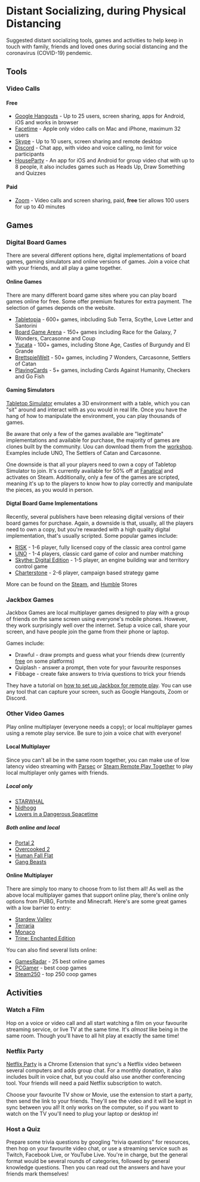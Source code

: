 # Distant Socializing, during Physical Distancing

Suggested distant socializing tools, games and activities to help keep in touch with family, friends and loved ones during social distancing and the coronavirus (COVID-19) pendemic.

## Tools

### Video Calls

#### Free

- [Google Hangouts](https://hangouts.google.com/) - Up to 25 users, screen sharing, apps for Android, iOS and works in browser
- [Facetime](https://support.apple.com/en-gb/HT204380) - Apple only video calls on Mac and iPhone, maximum 32 users
- [Skype](https://www.skype.com/en/) - Up to 10 users, screen sharing and remote desktop
- [Discord](https://discordapp.com/) - Chat app, with video and voice calling, no limit for voice participants
- [HouseParty](https://houseparty.com/) - An app for iOS and Android for group video chat with up to 8 people, it also includes games such as Heads Up, Draw Something and Quizzes

#### Paid

- [Zoom](https://zoom.us/pricing) - Video calls and screen sharing, paid, **free** tier allows 100 users for up to 40 minutes

## Games

### Digital Board Games

There are several different options here, digital implementations of board games, gaming simulators and online versions of games. Join a voice chat with your friends, and all play a game together.

#### Online Games

There are many different board game sites where you can play board games online for free. Some offer premium features for extra payment. The selection of games depends on the website.

- [Tabletopia](https://tabletopia.com/) - 600+ games, inbcluding Sub Terra, Scythe, Love Letter and Santorini
- [Board Game Arena](https://boardgamearena.com/) - 150+ games including Race for the Galaxy, 7 Wonders, Carcasonne and Coup
- [Yucata](https://www.yucata.de/en) - 100+ games, including Stone Age, Castles of Burgundy and El Grande
- [BrettspielWelt](http://www.brettspielwelt.de/?nation=en) - 50+ games, including 7 Wonders, Carcasonne, Settlers of Catan
- [PlayingCards](http://playingcards.io/) - 5+ games, including Cards Against Humanity, Checkers and Go Fish 

#### Gaming Simulators

[Tabletop Simulator](https://www.tabletopsimulator.com/) emulates a 3D environment with a table, which you can "sit" around and interact with as you would in real life. Once you have the hang of how to manipulate the environment, you can play thousands of games. 

Be aware that only a few of the games available are "legitimate" implementations and available for purchase, the majority of games are clones built by the community. Uou can download them from the [workshop](https://steamcommunity.com/workshop/browse/?appid=286160&browsesort=totaluniquesubscribers). Examples include UNO, The Settlers of Catan and Carcasonne.

One downside is that all your players need to own a copy of Tabletop Simulator to join. It's currently available for 50% off at [Fanatical](https://tabletopsimulator.com/news/announcements) and activates on Steam. Additionally, only a few of the games are scripted, meaning it's up to the players to know how to play correctly and manipulate the pieces, as you would in person. 

#### Digtal Board Game Implementations

Recently, several publishers have been releasing digital versions of their board games for purchase. Again, a downside is that, usually, all the players need to own a copy, but you're rewarded with a high quality digital implementation, that's usually scripted. Some popular games include:

- [RISK](https://store.steampowered.com/app/1128810/RISK_Global_Domination/) - 1-6 player, fully licensed copy of the classic area control game
- [UNO](https://store.steampowered.com/app/470220/UNO/) - 1-4 players, classic card game of color and number matching
- [Skythe: Digital Edition](https://store.steampowered.com/app/718560/Scythe_Digital_Edition/) - 1-5 player, an engine building war and territory control game
- [Charterstone](https://store.steampowered.com/app/1046660/Charterstone_Digital_Edition/) - 2-6 player, campaign based strategy game

More can be found on the [Steam](https://store.steampowered.com/tags/en/Board+Game), and [Humble](https://www.humblebundle.com/store/search?sort=bestselling&genre=tabletop) Stores

### Jackbox Games

Jackbox Games are local multiplayer games designed to play with a group of friends on the same screen using everyone's mobile phones. However, they work surprisingly well over the internet. Setup a voice call, share your screen, and have people join the game from their phone or laptop.

Games include:

 - Drawful - draw prompts and guess what your friends drew (currently [free](https://jackboxgames.com/drawful-two/) on some platforms)
 - Quiplash - answer a prompt, then vote for your favourite responses
 - Fibbage - create fake answers to trivia questions to trick your friends

They have a tutorial on [how to set up Jackbox for remote play](https://jackboxgames.com/how-to-play-jackbox-games-with-friends-and-family-remotely/). You can use any tool that can capture your screen, such as Google Hangouts, Zoom or Discord.

### Other Video Games

Play online multiplayer (everyone needs a copy); or local multiplayer games using a remote play service. Be sure to join a voice chat with everyone!

#### Local Multiplayer

Since you can't all be in the same room together, you can make use of low latency video streaming with [Parsec](https://parsecgaming.com/features/) or [Steam Remote Play Together](https://store.steampowered.com/remoteplay) to play local multiplayer only games with friends.  

##### Local only

 - [STARWHAL](https://store.steampowered.com/app/263020/STARWHAL/)
 - [Nidhogg](https://store.steampowered.com/app/94400/Nidhogg/)
 - [Lovers in a Dangerous Spacetime](https://store.steampowered.com/app/252110/Lovers_in_a_Dangerous_Spacetime/)
 
##### Both online and local
 
 - [Portal 2](https://store.steampowered.com/app/620/)
 - [Overcooked 2](https://store.steampowered.com/app/728880/Overcooked_2/)
 - [Human Fall Flat](https://store.steampowered.com/app/477160/Human_Fall_Flat/)
 - [Gang Beasts](https://store.steampowered.com/app/285900/Gang_Beasts/)

#### Online Multiplayer

There are simply too many to choose from to list them all! As well as the above local multiplayer games that support online play, there's online only options from PUBG, Fortnite and Minecraft.
Here's are some great games with a low barrier to entry:

 - [Stardew Valley](https://store.steampowered.com/app/413150/Stardew_Valley/)
 - [Terraria](https://store.steampowered.com/app/105600/Terraria/)
 - [Monaco](https://store.steampowered.com/app/113020/Monaco_Whats_Yours_Is_Mine/)
 - [Trine: Enchanted Edition](https://store.steampowered.com/app/35700/Trine_Enchanted_Edition/)

You can also find several lists online:

 - [GamesRadar](https://www.gamesradar.com/uk/best-online-games/) - 25 best online games
 - [PCGamer](https://www.pcgamer.com/uk/the-best-co-op-games/) - best coop games
 - [Steam250](https://steam250.com/tag/co-op) - top 250 coop games

## Activities

### Watch a Film

Hop on a voice or video call and all start watching a film on your favourite streaming service, or live TV at the same time. It's _almost_ like being in the same room. Though you'll have to all hit play at exactly the same time!

### Netflix Party

[Netflix Party](https://www.netflixparty.com/) is a Chrome Extension that sync's a Netflix video between several computers and adds group chat. For a monthly donation, it also includes built in voice chat, but you could also use another conferencing tool. Your friends will need a paid Netflix subscription to watch.

Choose your favourite TV show or Movie, use the extension to start a party, then send the link to your friends. They'll see the video and it will be kept in sync between you all! It only works on the computer, so if you want to watch on the TV you'll need to plug your laptop or desktop in! 

### Host a Quiz

Prepare some trivia questions by googling  "trivia questions" for resources, then hop on your favourite video chat, or use a streaming service such as Twitch, Facebook Live, or YouTube Live. You're in charge, but the general format would be several rounds of categories, followed by general knowledge questions. Then you can read out the answers and have your friends mark themselves!
